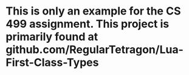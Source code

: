 # This is only an example for the CS 499 assignment. This project is primarily found at github.com/RegularTetragon/Lua-First-Class-Types